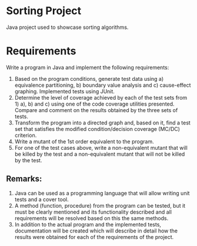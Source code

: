 # Sorting Project
Java project used to showcase sorting algorithms.

# Requirements
Write a program in Java and implement the following requirements:
1. Based on the program conditions, generate test data using a) equivalence
   partitioning, b) boundary value analysis and c) cause-effect graphing. Implemented
   tests using JUnit.
2. Determine the level of coverage achieved by each of the test sets from 1)
   a), b) and c) using one of the code coverage utilities presented. Compare and comment on the results obtained by the three sets of tests.
3. Transform the program into a directed graph and, based on it, find a
   test set that satisfies the modified condition/decision coverage (MC/DC) criterion.
4. Write a mutant of the 1st order equivalent to the program.
5. For one of the test cases above, write a non-equivalent mutant that will be killed by the test and a non-equivalent mutant that will not be killed by the test.

## Remarks:
1. Java can be used as a programming language that will allow writing unit tests and a cover tool.
2. A method (function, procedure) from the program can be tested, but it must be clearly mentioned and its functionality described and all requirements will be resolved based on this
   the same methods.
3. In addition to the actual program and the implemented tests, documentation will be created
   which will describe in detail how the results were obtained for each of the requirements of
   the project.